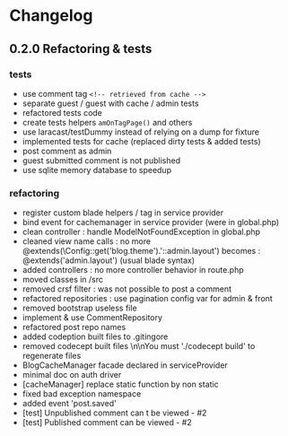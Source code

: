 # Changelog

## 0.2.0 Refactoring & tests

### tests 

- use comment tag `<!-- retrieved from cache -->`
- separate guest / guest with cache / admin tests
- refactored tests code
- create tests helpers `amOnTagPage()` and others
- use laracast/testDummy instead of relying on a dump for fixture
- implemented tests for cache (replaced dirty tests & added tests)
- post comment as admin
- guest submitted comment is not published
- use sqlite memory database to speedup

### refactoring

- register custom blade helpers / tag in service provider
- bind event for cachemanager in service provider (were in global.php)
- clean controller : handle ModelNotFoundException in global.php
- cleaned view name calls : no more @extends(\Config::get('blog.theme').'::admin.layout')
  becomes : @extends('admin.layout') (usual blade syntax)
- added controllers : no more controller behavior in route.php    
- moved classes in /src
- removed crsf filter : was not possible to post a comment
- refactored repositories : use pagination config var for admin & front
- removed bootstrap useless file
- implement & use CommentRepository
- refactored post repo names
- added codeption built files to .gitingore
- removed codecept built files \n\nYou must './codecept build' to regenerate files
- BlogCacheManager facade declared in serviceProvider
- minimal doc on auth driver
- [cacheManager] replace static function by non static
- fixed bad exception namespace
- added event 'post.saved'
- [test] Unpublished comment can t be viewed - #2
- [test] Published comment can be viewed - #2
